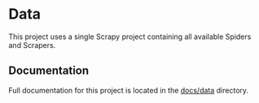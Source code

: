 # Data

This project uses a single Scrapy project containing all available Spiders and Scrapers.

## Documentation

Full documentation for this project is located in the [docs/data](./../../docs/data.md) directory.
